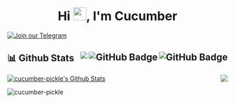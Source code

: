 <h1 align="center">Hi <img src="https://raw.githubusercontent.com/MartinHeinz/MartinHeinz/master/wave.gif"
    width="30px">, I'm Cucumber</h1>

[![Join our Telegram](https://img.shields.io/badge/Telegram-2CA5E0?style=for-the-badge&logo=telegram&logoColor=white)](https://t.me/cucumber_scripts)

## 📊 Github Stats <img align="right" src="https://img.shields.io/github/stars/cucumber-pickle?label=Stars&style=social" alt="GitHub Badge"> <a href="https://github.com/cucumber-pickle?tab=followers"><img align="right" src="https://img.shields.io/github/followers/cucumber-pickle?label=Followers&style=social" alt="GitHub Badge"></a> <a href="https://github.com/cucumber-pickle">  <img align="right" src="https://komarev.com/ghpvc/?username=cucumber-pickle"></a>

<p>
  <img align="right"
    src="https://github-readme-stats.vercel.app/api/top-langs/?username=cucumber-pickle&langs_count=8&theme=react" />
</p>

<a href="https://github.com/cucumber-pickle"><img alt="cucumber-pickle's Github Stats"
    src="https://github-readme-stats.vercel.app/api?username=cucumber-pickle&show_icons=true&count_private=true&theme=react&bg_color=151515" /></a>

<p><img align="center" src="https://github-readme-streak-stats.herokuapp.com/?user=cucumber-pickle&theme=black-ice"
    alt="cucumber-pickle" /></p>

<br />

